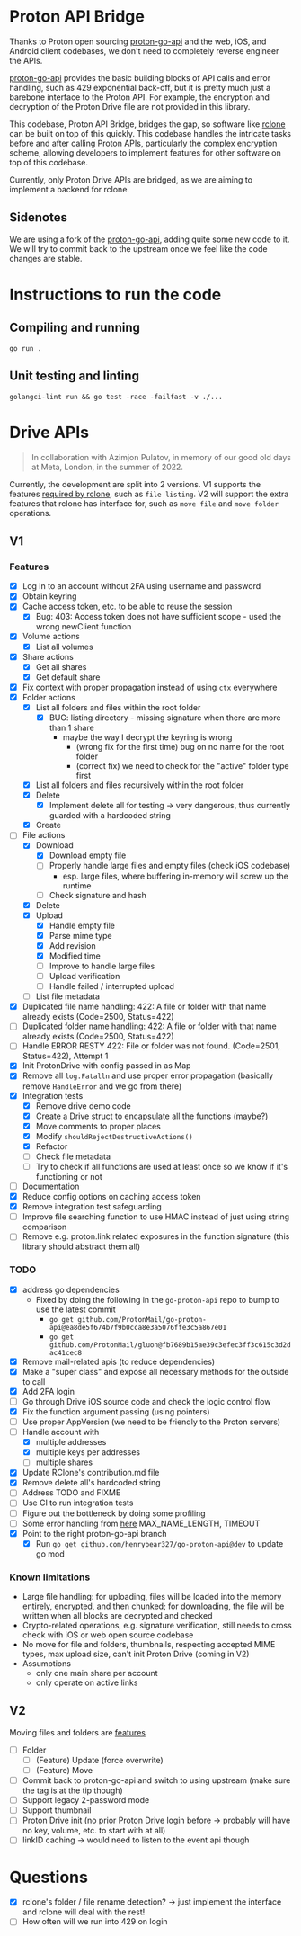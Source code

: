 # Proton API Bridge

Thanks to Proton open sourcing [proton-go-api](https://github.com/ProtonMail/go-proton-api) and the web, iOS, and Android client codebases, we don't need to completely reverse engineer the APIs.

[proton-go-api](https://github.com/ProtonMail/go-proton-api) provides the basic building blocks of API calls and error handling, such as 429 exponential back-off, but it is pretty much just a barebone interface to the Proton API. For example, the encryption and decryption of the Proton Drive file are not provided in this library. 

This codebase, Proton API Bridge, bridges the gap, so software like [rclone](https://github.com/rclone/rclone) can be built on top of this quickly. This codebase handles the intricate tasks before and after calling Proton APIs, particularly the complex encryption scheme, allowing developers to implement features for other software on top of this codebase.

Currently, only Proton Drive APIs are bridged, as we are aiming to implement a backend for rclone.

## Sidenotes

We are using a fork of the [proton-go-api](https://github.com/henrybear327/go-proton-api), adding quite some new code to it. We will try to commit back to the upstream once we feel like the code changes are stable.

# Instructions to run the code

## Compiling and running

`go run .`

## Unit testing and linting 

`golangci-lint run && go test -race -failfast -v ./...`

# Drive APIs

> In collaboration with Azimjon Pulatov, in memory of our good old days at Meta, London, in the summer of 2022.

Currently, the development are split into 2 versions. V1 supports the features [required by rclone](https://github.com/henrybear327/rclone/blob/master/fs/types.go), such as `file listing`. V2 will support the extra features that rclone has interface for, such as `move file` and `move folder` operations.

## V1

### Features

- [x] Log in to an account without 2FA using username and password 
- [x] Obtain keyring
- [x] Cache access token, etc. to be able to reuse the session
    - [x] Bug: 403: Access token does not have sufficient scope - used the wrong newClient function
- [x] Volume actions
    - [x] List all volumes
- [x] Share actions
    - [x] Get all shares
    - [x] Get default share
- [x] Fix context with proper propagation instead of using `ctx` everywhere
- [x] Folder actions
    - [x] List all folders and files within the root folder
        - [x] BUG: listing directory - missing signature when there are more than 1 share
            - maybe the way I decrypt the keyring is wrong
                - (wrong fix for the first time) bug on no name for the root folder 
                - (correct fix) we need to check for the "active" folder type first
    - [x] List all folders and files recursively within the root folder
    - [x] Delete
        - [x] Implement delete all for testing -> very dangerous, thus currently guarded with a hardcoded string
    - [x] Create
- [ ] File actions
    - [x] Download
        - [x] Download empty file
        - [ ] Properly handle large files and empty files (check iOS codebase)
            - esp. large files, where buffering in-memory will screw up the runtime
        - [ ] Check signature and hash
    - [x] Delete
    - [x] Upload
        - [x] Handle empty file        
        - [x] Parse mime type 
        - [x] Add revision
        - [x] Modified time
        - [ ] Improve to handle large files
        - [ ] Upload verification
        - [ ] Handle failed / interrupted upload
    - [ ] List file metadata 
- [x] Duplicated file name handling: 422: A file or folder with that name already exists (Code=2500, Status=422)
- [ ] Duplicated folder name handling: 422: A file or folder with that name already exists (Code=2500, Status=422)
- [ ] Handle ERROR RESTY 422: File or folder was not found. (Code=2501, Status=422), Attempt 1
- [x] Init ProtonDrive with config passed in as Map
- [x] Remove all `log.Fatalln` and use proper error propagation (basically remove `HandleError` and we go from there)
- [x] Integration tests
    - [x] Remove drive demo code
    - [x] Create a Drive struct to encapsulate all the functions (maybe?)
    - [x] Move comments to proper places
    - [x] Modify `shouldRejectDestructiveActions()`
    - [x] Refactor 
    - [ ] Check file metadata
    - [ ] Try to check if all functions are used at least once so we know if it's functioning or not
- [ ] Documentation
- [x] Reduce config options on caching access token
- [x] Remove integration test safeguarding
- [ ] Improve file searching function to use HMAC instead of just using string comparison
- [ ] Remove e.g. proton.link related exposures in the function signature (this library should abstract them all)

### TODO

- [x] address go dependencies
    - Fixed by doing the following in the `go-proton-api` repo to bump to use the latest commit
        - `go get github.com/ProtonMail/go-proton-api@ea8de5f674b7f9b0cca8e3a5076ffe3c5a867e01`
        - `go get github.com/ProtonMail/gluon@fb7689b15ae39c3efec3ff3c615c3d2dac41cec8`
- [x] Remove mail-related apis (to reduce dependencies) 
- [x] Make a "super class" and expose all necessary methods for the outside to call
- [x] Add 2FA login
- [ ] Go through Drive iOS source code and check the logic control flow
- [x] Fix the function argument passing (using pointers)
- [ ] Use proper AppVersion (we need to be friendly to the Proton servers)
- [ ] Handle account with
    - [x] multiple addresses
    - [x] multiple keys per addresses
    - [ ] multiple shares 
- [x] Update RClone's contribution.md file
- [x] Remove delete all's hardcoded string
- [ ] Address TODO and FIXME
- [ ] Use CI to run integration tests
- [ ] Figure out the bottleneck by doing some profiling 
- [ ] Some error handling from [here](https://github.com/ProtonMail/WebClients/blob/main/packages/shared/lib/drive/constants.ts) MAX_NAME_LENGTH, TIMEOUT
- [x] Point to the right proton-go-api branch
    - [x] Run `go get github.com/henrybear327/go-proton-api@dev` to update go mod

### Known limitations

- Large file handling: for uploading, files will be loaded into the memory entirely, encrypted, and then chunked; for downloading, the file will be written when all blocks are decrypted and checked
- Crypto-related operations, e.g. signature verification, still needs to cross check with iOS or web open source codebase 
- No move for file and folders, thumbnails, respecting accepted MIME types, max upload size, can't init Proton Drive (coming in V2)
- Assumptions
    - only one main share per account
    - only operate on active links

## V2

Moving files and folders are [features](https://github.com/rclone/rclone/blob/51a468b2bae4ca8e21760435211623a8199a9167/fs/features.go#L25)

- [ ] Folder
    - [ ] (Feature) Update (force overwrite)
    - [ ] (Feature) Move
- [ ] Commit back to proton-go-api and switch to using upstream (make sure the tag is at the tip though)
- [ ] Support legacy 2-password mode
- [ ] Support thumbnail
- [ ] Proton Drive init (no prior Proton Drive login before -> probably will have no key, volume, etc. to start with at all)
- [ ] linkID caching -> would need to listen to the event api though

# Questions

- [x] rclone's folder / file rename detection? -> just implement the interface and rclone will deal with the rest!
- [ ] How often will we run into 429 on login
